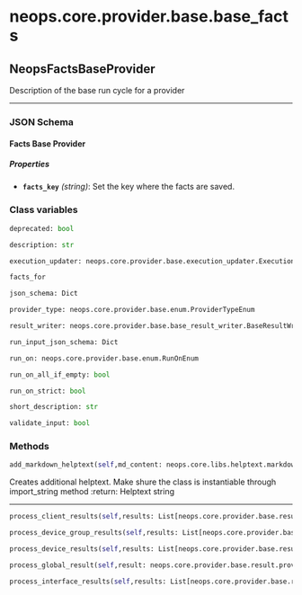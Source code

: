# neops.core.provider.base.base_facts
## NeopsFactsBaseProvider
Description of the base run cycle for a provider

----------
### JSON Schema
#### Facts Base Provider


##### Properties


- **`facts_key`** *(string)*: Set the key where the facts are saved.

### Class variables
```python
deprecated: bool
```
```python
description: str
```
```python
execution_updater: neops.core.provider.base.execution_updater.ExecutionUpdater
```
```python
facts_for
```
```python
json_schema: Dict
```
```python
provider_type: neops.core.provider.base.enum.ProviderTypeEnum
```
```python
result_writer: neops.core.provider.base.base_result_writer.BaseResultWriter
```
```python
run_input_json_schema: Dict
```
```python
run_on: neops.core.provider.base.enum.RunOnEnum
```
```python
run_on_all_if_empty: bool
```
```python
run_on_strict: bool
```
```python
short_description: str
```
```python
validate_input: bool
```
### Methods
```python
add_markdown_helptext(self,md_content: neops.core.libs.helptext.markdown_content.MarkDownContent) -> 
```
Creates additional helptext. Make shure the class is instantiable through import_string method
:return: Helptext string

----------
```python
process_client_results(self,results: List[neops.core.provider.base.result.coupled_provider_result_types.ProviderClientResult]) -> NoneType
```
```python
process_device_group_results(self,results: List[neops.core.provider.base.result.coupled_provider_result_types.ProviderDeviceGroupResult]) -> NoneType
```
```python
process_device_results(self,results: List[neops.core.provider.base.result.coupled_provider_result_types.ProviderDeviceResult]) -> NoneType
```
```python
process_global_result(self,result: neops.core.provider.base.result.provider_result.ProviderResult) -> NoneType
```
```python
process_interface_results(self,results: List[neops.core.provider.base.result.coupled_provider_result_types.ProviderInterfaceResult]) -> NoneType
```